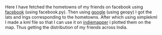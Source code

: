 Here I have fetched the hometowns of my friends on facebook using [facebook][1] (using facebook.py). Then using [google][2] (using geopy) I got the lats and lngs corresponding to the hometowns. After which using simplekml I made a kml file so that I can use it on [indiemapper][3] i plotted them on the map. Thus getting the distribution of my friends across India.

 [1]: https://developers.facebook.com/docs/graph-api/		"facebook graph API"
 [2]: https://developers.google.com/maps/documentation/javascript/geocoding?hl=en		"google geocoding service"
 [3]: http://indiemapper.com/		"indiemapper"
